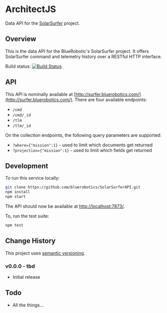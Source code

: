 # ArchitectJS

Data API for the [SolarSurfer](http://bluerobotics.com/) project.

## Overview

This is the data API for the BlueRobotic's SolarSurfer project. It offers SolarSurfer command and telemetry history over a RESTful HTTP interface.

Build status: [![Build Status](https://travis-ci.org/bluerobotics/SolarSurferAPI.svg?branch=master)](https://travis-ci.org/bluerobotics/SolarSurferAPI)

## API

This API is nominally available at [http://surfer.bluerobotics.com/](http://surfer.bluerobotics.com/). There are four available endpoints:

* `/cmd`
* `/cmd/_id`
* `/tlm`
* `/tlm/_id`

On the collection endpoints, the following query parameters are supported:

* `?where={"mission":1}` - used to limit which documents get returned
* `?projection={"mission":1}` - used to limit which fields get returned

## Development

To run this service locally:

```bash
git clone https://github.com/bluerobotics/SolarSurferAPI.git
npm install
npm start
```

The API should now be available at [http://localhost:7873/](http://localhost:7873/).

To, run the test suite:

```bash
npm test
```

## Change History

This project uses [semantic versioning](http://semver.org/).

### v0.0.0 - tbd

* Initial release

## Todo

* All the things...

